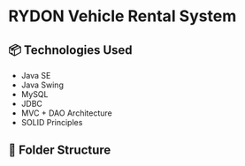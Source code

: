 # RYDON Vehicle Rental System

## 📦 Technologies Used
- Java SE
- Java Swing
- MySQL
- JDBC
- MVC + DAO Architecture
- SOLID Principles

## 🧱 Folder Structure

